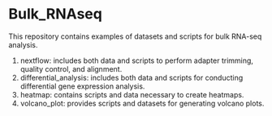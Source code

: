 # Bulk_RNAseq
This repository contains examples of datasets and scripts for bulk RNA-seq analysis.
1. nextflow: includes both data and scripts to perform adapter trimming, quality control, and alignment.
2. differential_analysis: includes both data and scripts for conducting differential gene expression analysis.
3. heatmap: contains scripts and data necessary to create heatmaps.
4. volcano_plot: provides scripts and datasets for generating volcano plots.